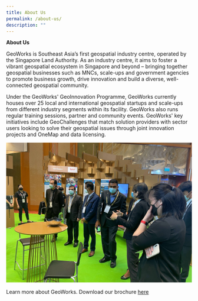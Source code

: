 ```yaml
---
title: About Us
permalink: /about-us/
description: ""
---
```

**About Us**

GeoWorks is Southeast Asia’s first geospatial industry centre, operated by the Singapore Land Authority. As an industry centre, it aims to foster a vibrant geospatial ecosystem in Singapore and beyond – bringing together geospatial businesses such as MNCs, scale-ups and government agencies to promote business growth, drive innovation and build a diverse, well-connected geospatial community.

Under the GeoWorks' GeoInnovation Programme, GeoWorks currently houses over 25 local and international geospatial startups and scale-ups from different industry segments within its facility. GeoWorks also runs regular training sessions, partner and community events. GeoWorks' key initiatives include GeoChallenges that match solution providers with sector users looking to solve their geospatial issues through joint innovation projects and OneMap and data licensing.

![World Cities Summit](/images/img_9262.JPG)

Learn more about GeoWorks. Download our brochure [here](https://www.sla.gov.sg/qql/slot/u148/About/Brochure/GeoWorks%20BrochureAug2021.pdf)
